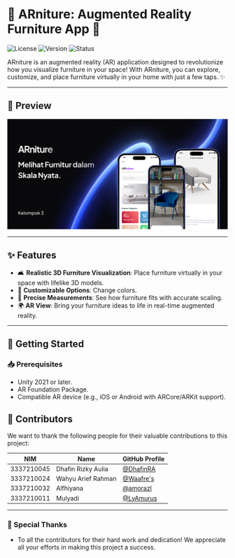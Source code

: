 # 🌟 ARniture: Augmented Reality Furniture App 🌟

![License](https://img.shields.io/badge/License-MIT-blue.svg)
![Version](https://img.shields.io/badge/Version-1.0.0-green)
![Status](https://img.shields.io/badge/Status-Under_Development-orange)

ARniture is an augmented reality (AR) application designed to revolutionize how you visualize furniture in your space! With ARniture, you can explore, customize, and place furniture virtually in your home with just a few taps. ✨

---

## 📸 Preview
![Mockup of ARniture](ARniture/Assets/Mock/MockupARniture.jpg)

---

## ✨ Features
- 🛋 **Realistic 3D Furniture Visualization**: Place furniture virtually in your space with lifelike 3D models.
- 🎨 **Customizable Options**: Change colors.
- 📏 **Precise Measurements**: See how furniture fits with accurate scaling.
- 🌍 **AR View**: Bring your furniture ideas to life in real-time augmented reality.

---

## 🚀 Getting Started

### 📥 Prerequisites
- Unity 2021 or later.
- AR Foundation Package.
- Compatible AR device (e.g., iOS or Android with ARCore/ARKit support).

## 👥 Contributors

We want to thank the following people for their valuable contributions to this project:

| NIM          | Name               | GitHub Profile             |
|--------------|--------------------|----------------------------|
| 3337210045  | Dhafin Rizky Aulia | [@DhafinRA](https://github.com/DhafinRA) |
| 3337210024  | Wahyu Arief Rahman | [@Waafre's](https://github.com/Waafre) |
| 3337210032  | Alfhiyana          | [@amorazl](https://github.com/amorazl) |
| 3337210011  | Mulyadi            | [@LyAmurus](https://github.com/LyAmurus) |

---

### 🙏 Special Thanks
- To all the contributors for their hard work and dedication! We appreciate all your efforts in making this project a success.

